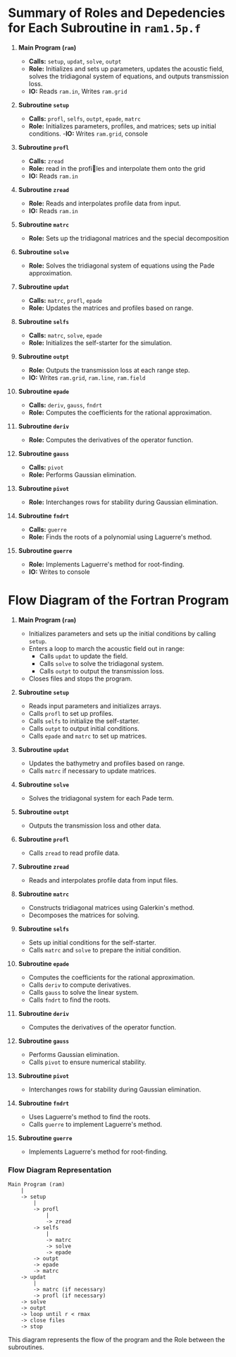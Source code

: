# Summary of Roles and Depedencies for Each Subroutine in `ram1.5p.f`

1. **Main Program (`ram`)**
   - **Calls:** `setup`, `updat`, `solve`, `outpt`
   - **Role:** Initializes and sets up parameters, updates the acoustic field, solves the tridiagonal system of equations, and outputs transmission loss.
   - **IO:** Reads `ram.in`, Writes `ram.grid`

2. **Subroutine `setup`**
   - **Calls:** `profl`, `selfs`, `outpt`, `epade`, `matrc`
   - **Role:** Initializes parameters, profiles, and matrices; sets up initial conditions.
   -**IO:** Writes `ram.grid`, console
3. **Subroutine `profl`**
   - **Calls:** `zread`
   - **Role:** read in the profiles and interpolate them onto the grid
   - **IO:** Reads `ram.in` 

4. **Subroutine `zread`**
   - **Role:** Reads and interpolates profile data from input.
   - **IO:** Reads `ram.in`

5. **Subroutine `matrc`**
   - **Role:** Sets up the tridiagonal matrices and the special decomposition

6. **Subroutine `solve`**
   - **Role:** Solves the tridiagonal system of equations using the Pade approximation.

7. **Subroutine `updat`**
   - **Calls:** `matrc`, `profl`, `epade`
   - **Role:** Updates the matrices and profiles based on range.

8. **Subroutine `selfs`**
   - **Calls:** `matrc`, `solve`, `epade`
   - **Role:** Initializes the self-starter for the simulation.

9. **Subroutine `outpt`**
   - **Role:** Outputs the transmission loss at each range step.
   - **IO:** Writes `ram.grid`, `ram.line`, `ram.field`
10. **Subroutine `epade`**
    - **Calls:** `deriv`, `gauss`, `fndrt`
    - **Role:** Computes the coefficients for the rational approximation.

11. **Subroutine `deriv`**
    - **Role:** Computes the derivatives of the operator function.

12. **Subroutine `gauss`**
    - **Calls:** `pivot`
    - **Role:** Performs Gaussian elimination.

13. **Subroutine `pivot`**
    - **Role:** Interchanges rows for stability during Gaussian elimination.

14. **Subroutine `fndrt`**
    - **Calls:** `guerre`
    - **Role:** Finds the roots of a polynomial using Laguerre's method.

15. **Subroutine `guerre`**
    - **Role:** Implements Laguerre's method for root-finding.
    - **IO:** Writes to console
# Flow Diagram of the Fortran Program

1. **Main Program (`ram`)**
   - Initializes parameters and sets up the initial conditions by calling `setup`.
   - Enters a loop to march the acoustic field out in range:
     - Calls `updat` to update the field.
     - Calls `solve` to solve the tridiagonal system.
     - Calls `outpt` to output the transmission loss.
   - Closes files and stops the program.

2. **Subroutine `setup`**
   - Reads input parameters and initializes arrays.
   - Calls `profl` to set up profiles.
   - Calls `selfs` to initialize the self-starter.
   - Calls `outpt` to output initial conditions.
   - Calls `epade` and `matrc` to set up matrices.

3. **Subroutine `updat`**
   - Updates the bathymetry and profiles based on range.
   - Calls `matrc` if necessary to update matrices.

4. **Subroutine `solve`**
   - Solves the tridiagonal system for each Pade term.

5. **Subroutine `outpt`**
   - Outputs the transmission loss and other data.

6. **Subroutine `profl`**
   - Calls `zread` to read profile data.
   
7. **Subroutine `zread`**
   - Reads and interpolates profile data from input files.

8. **Subroutine `matrc`**
   - Constructs tridiagonal matrices using Galerkin's method.
   - Decomposes the matrices for solving.

9. **Subroutine `selfs`**
   - Sets up initial conditions for the self-starter.
   - Calls `matrc` and `solve` to prepare the initial condition.

10. **Subroutine `epade`**
    - Computes the coefficients for the rational approximation.
    - Calls `deriv` to compute derivatives.
    - Calls `gauss` to solve the linear system.
    - Calls `fndrt` to find the roots.
    
11. **Subroutine `deriv`**
    - Computes the derivatives of the operator function.

12. **Subroutine `gauss`**
    - Performs Gaussian elimination.
    - Calls `pivot` to ensure numerical stability.

13. **Subroutine `pivot`**
    - Interchanges rows for stability during Gaussian elimination.

14. **Subroutine `fndrt`**
    - Uses Laguerre's method to find the roots.
    - Calls `guerre` to implement Laguerre's method.

15. **Subroutine `guerre`**
    - Implements Laguerre's method for root-finding.

### Flow Diagram Representation

```
Main Program (ram)
    |
    -> setup
        |
        -> profl
            |
            -> zread
        -> selfs
            |
            -> matrc
            -> solve
            -> epade
        -> outpt
        -> epade
        -> matrc
    -> updat
        |
        -> matrc (if necessary)
        -> profl (if necessary)
    -> solve
    -> outpt
    -> loop until r < rmax
    -> close files
    -> stop
```

This diagram represents the flow of the program and the Role between the subroutines.
